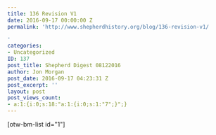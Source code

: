```yaml
---
title: 136 Revision V1
date: 2016-09-17 00:00:00 Z
permalink: 'http://www.shepherdhistory.org/blog/136-revision-v1/

'
categories:
- Uncategorized
ID: 137
post_title: Shepherd Digest 08122016
author: Jon Morgan
post_date: 2016-09-17 04:23:31 Z
post_excerpt: ''
layout: post
post_views_count:
- a:1:{i:0;s:18:"a:1:{i:0;s:1:"7";}";}
---
```


[otw-bm-list id="1"]